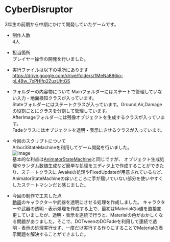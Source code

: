 # CyberDisruptor
3年生の前期から中期にかけて開発していたゲームです。

- 制作人数  
4人  

- 担当箇所  
プレイヤー操作の開発を行いました。  

- 実行ファイルは以下の場所にあります  
https://drive.google.com/drive/folders/1MeNa886io-pL4Bw_7xPHlfp2ZuzUhtGS

- フォルダーの内容物について
Mainフォルダーにはステートで管理していない入力・地面検知クラスが入っています。  
Stateフォルダーにはステートクラスが入っています。Ground,Air,Damageの役割ごとにクラスを分割して管理しています。  
AfterImageフォルダーには残像オブジェクトを生成するクラスが入っています。  
Fadeクラスにはオブジェクトを透明・表示にさせるクラスが入っています。  

- 今回のスクリプトについて  
Arbor3StateMachineを利用してゲーム開発を行いました。  
![image](https://github.com/user-attachments/assets/d5fa1398-bd63-4449-9752-059aec72fa45)  
基本的な利点は[AnimatorStateMachine](https://github.com/hamster3156/CyberBlade)と同じですが、
オブジェクト生成処理やランダム数値生成など簡単な処理をエディタ上で作成することができたり、ステートクラスに
Awakeの処理やFixedUpdateが用意されているなど、AnimatorStateMachineの痒いところに手が届いていない部分を使いやすくしたステートマシンだと感じました。  

- 今回の制作で工夫した点  
[動画](https://github.com/user-attachments/assets/2ee700ee-54b7-41e2-b3c8-da5d5a827438)のキャラクターや武器を透明にさせる処理を作成しました。
キャラクターや武器の透明・表示処理を作成する上で、最初はMaterialのa値を直接変更していましたが、透明・表示を連続で行うと、Materialの色がおかしくなる問題がありました。そこで、DOTweenのDOFadeを利用して連続で透明・表示の処理実行せず、一度だけ実行する作りにすることでMaterialの表示問題を解決することができました。
 


